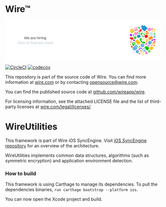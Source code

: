 # Wire™

[![Wire logo](https://github.com/wireapp/wire/blob/master/assets/header-small.png?raw=true)](https://wire.com/jobs/)

[![CircleCI](https://circleci.com/gh/wireapp/wire-ios-utilities.svg?style=shield)](https://circleci.com/gh/wireapp/wire-ios-utilities) [![codecov](https://codecov.io/gh/wireapp/wire-ios-utilities/branch/develop/graph/badge.svg)](https://codecov.io/gh/wireapp/wire-ios-utilities)

This repository is part of the source code of Wire. You can find more information at [wire.com](https://wire.com) or by contacting opensource@wire.com.

You can find the published source code at [github.com/wireapp/wire](https://github.com/wireapp/wire).

For licensing information, see the attached LICENSE file and the list of third-party licenses at [wire.com/legal/licenses/](https://wire.com/legal/licenses/).

# WireUtilities

This framework is part of Wire iOS SyncEngine. Visit [iOS SyncEngine repository](https://github.com/wireapp/zmessaging-cocoa) for an overview of the architecture.

WireUtilities implements common data structures, algorithms (such as symmetric encryption) and application environment detection.

### How to build

This framework is using Carthage to manage its dependencies. To pull the dependencies binaries, `run carthage bootstrap --platform ios`.

You can now open the Xcode project and build.
